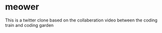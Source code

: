 # meower
This is a twitter clone based on the collaberation video between the coding train and coding garden
